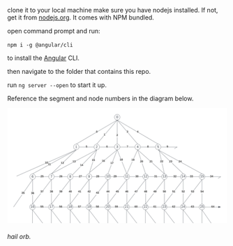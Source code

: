 clone it to your local machine
make sure you have nodejs installed.  If not, get it from [nodejs.org](https://nodejs.org).  It comes with NPM bundled.

open command prompt and run:

`npm i -g @angular/cli`

to install the [Angular](https://angular.io) CLI.

then navigate to the folder that contains this repo.

run `ng server --open` to start it up.

Reference the segment and node numbers in the diagram below.

![orb map](./orbmap.svg)


###### hail orb.